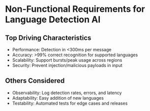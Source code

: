 # Non-Functional Requirements for Language Detection AI

## Top Driving Characteristics
- Performance: Detection in <300ms per message
- Accuracy: >99% correct recognition for supported languages
- Scalability: Support bursts/peak usage across regions
- Security: Prevent injection/malicious payloads in input

## Others Considered
- Observability: Log detection rates, errors, and latency
- Adaptability: Easy addition of new languages
- Testability: Automated tests for edge cases and releases

